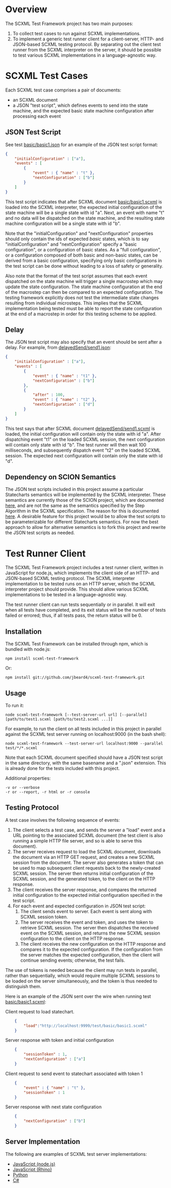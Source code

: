 Overview
========

The SCXML Test Framework project has two main purposes:

1. To collect test cases to run against SCXML implementations. 
2. To implement a generic test runner client for a client-server, HTTP- and JSON-based SCXML testing protocol. By separating out the client test runner from the SCXML interpreter on the server, it should be possible to test various SCXML implementations in a language-agnostic way. 


SCXML Test Cases
===============

Each SCXML test case comprises a pair of documents: 

- an SCXML document
- a JSON "test script", which defines events to send into the state machine, and the expected basic state machine configuration after processing each event


JSON Test Script
----------------

See test [basic/basic1.json](scxml-test-framework/blob/master/test/basic/basic1.json) for an example of the JSON test script format:

```json
{
	"initialConfiguration" : ["a"],
	"events" : [
		{
			"event" : { "name" : "t" },
			"nextConfiguration" : ["b"]
		}
	]
}
```

This test script indicates that after SCXML document [basic/basic1.scxml](scxml-test-framework/blob/master/test/basic/basic1.scxml) is loaded into the SCXML interpreter, the expected initial configuration of the state machine will be a single state with id "a". Next, an event with name "t" and no data will be dispatched on the state machine, and the resulting state machine configuration will be a single state with id "b".

Note that the "initialConfiguration" and "nextConfiguration" properties should only contain the ids of expected *basic* states, which is to say "initialConfiguration" and "nextConfiguration" specify a "basic configuration", or a configuration of basic states. As a "full configuration", or a configuration composed of both basic and non-basic states, can be derived from a basic configuration, specifying only basic configurations in the test script can be done without leading to a loss of safety or generality.

Also note that the format of the test script assumes that each event dispatched on the state machine will trigger a single macrostep which may update the state configuration. The state machine configuration at the end of the macrostep can then be compared to an expected configuration. The testing framework explicitly does not test the intermediate state changes resulting from individual microsteps. This implies that the SCXML implementation being tested must be able to report the state configuration at the end of a macrostep in order for this testing scheme to be applied.


Delay
-----

The JSON test script may also specify that an event should be sent after a delay. For example, from [delayedSend/send1.json](scxml-test-framework/blob/master/test/delayedSend/send1.json):

```json
{
	"initialConfiguration" : ["a"],
	"events" : [
		{
			"event" : { "name" : "t1" },
			"nextConfiguration" : ["b"]
		},
		{
			"after" : 100,
			"event" : { "name" : "t2" },
			"nextConfiguration" : ["d"]
		}
	]
}
```

This test says that after SCXML document [delayedSend/send1.scxml](scxml-test-framework/blob/master/test/delayedSend/send1.scxml) is loaded, the initial configuration will contain only the state with id "a". After dispatching event "t1" on the loaded SCXML session, the next configuration will contain only state with id "b". The test runner will then wait 100 milliseconds, and subsequently dispatch event "t2" on the loaded SCXML session. The expected next configuration will contain only the state with id "d".


Dependency on SCION Semantics
-----------------------------

The JSON test scripts included in this project assume a particular Statecharts semantics will be implemented by the SCXML interpreter. These semantics are currently those of the SCION project, which are documented [here](https://github.com/jbeard4/SCION/wiki/Scion-Semantics), and are not the same as the semantics specified by the Step Algorithm in the SCXML specification. The reason for this is documented [here](https://github.com/jbeard4/SCION/wiki/SCION-vs.-SCXML-Comparison). A desirable feature for this project would be to allow the test scripts to be parameterizable for different Statecharts semantics. For now the best approach to allow for alternative semantics is to fork this project and rewrite the JSON test scripts as needed.


Test Runner Client
==================

The SCXML Test Framework project includes a test runner client, written in JavaScript for node.js, which implements the client side of an HTTP- and JSON-based SCXML testing protocol. The SCXML interpreter implementation to be tested runs on an HTTP server, which the SCXML interpreter project should provide. This should allow various SCXML implementations to be tested in a language-agnostic way.

The test runner client can run tests sequentially or in parallel. It will exit when all tests have completed, and its exit status will be the number of tests failed or errored; thus, if all tests pass, the return status will be 0.


Installation
------------

The SCXML Test Framework can be installed through npm, which is bundled with node.js:

    npm install scxml-test-framework

Or:

    npm install git://github.com/jbeard4/scxml-test-framework.git


Usage
-----

To run it:

    node scxml-test-framework [--test-server-url url] [--parallel] [path/to/test1.scxml [path/to/test2.scxml ...]]

For example, to run the client on all tests included in this project in parallel against the SCXML test server running on localhost:9000 (in the bash shell):

    node scxml-test-framework --test-server-url localhost:9000 --parallel test/*/*.scxml

Note that each SCXML document specified should have a JSON test script in the same directory, with the same basename and a ".json" extension. This is already done for the tests included with this project.

Additional properties:
    
    -v or --verbose
    -r or --report, -r html or -r console

Testing Protocol
----------------

A test case involves the following sequence of events:

1. The client selects a test case, and sends the server a "load" event and a URL pointing to the associated SCXML document (the test client is also running a simple HTTP file server, and so is able to serve this document). 
2. The server receives request to load the SCXML document, downloads the document via an HTTP GET request, and creates a new SCXML session from the document. The server also generates a token that can be used to map subsequent client requests back to the newly-created SCXML session. The server then returns initial configuration of the SCXML session, and the generated token, to the client on the HTTP response.
3. The client receives the server response, and compares the returned initial configuration to the expected initial configuration specified in the test script. 
4. For each event and expected configuration in JSON test script:
    1. The client sends event to server. Each event is sent along with SCXML session token. 
    2. The server receives the event and token, and uses the token to retrieve SCXML session. The server then dispatches the received event on the SCXML session, and returns the new SCXML session configuration to the client on the HTTP response. 
    3. The client receives the new configuration on the HTTP response and compares it to the expected configuration. If the configuration from the server matches the expected configuration, then the client will continue sending events; otherwise, the test fails.


The use of tokens is needed because the client may run tests in parallel, rather than sequentially, which would require multiple SCXML sessions to be loaded on the server simultaneously, and the token is thus needed to distinguish them.


Here is an example of the JSON sent over the wire when running test [basic/basic1.scxml](scxml-test-framework/blob/master/test/basic/basic1.scxml):

Client request to load statechart.

```json
    {
        "load":"http://localhost:9999/test/basic/basic1.scxml"
    }
```

Server response with token and initial configuration

```json
    {
        "sessionToken" : 1,
        "nextConfiguration" : ["a"]
    }
```

Client request to send event to statechart associated with token 1

```json
    {
        "event" : { "name" : "t" },
        "sessionToken" : 1 
    }
```

Server response with next state configuration

```json
    {
        "nextConfiguration" : ["b"]
    }
```

Server Implementation
--------------------

The following are examples of SCXML test server implementations:
* [JavaScript (node.js)](https://github.com/jbeard4/SCION/blob/master/test/node-test-server.js)
* [JavaScript (Rhino)](https://github.com/jbeard4/SCION/blob/master/test/rhino-test-server.js)
* [Python](https://github.com/jbeard4/pySCION/blob/master/test/test-server.py)
* [C#](https://github.com/jbeard4/SCION.NET/blob/master/test/TestServer.cs)
